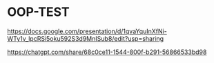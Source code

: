 # OOP-TEST

https://docs.google.com/presentation/d/1qvaYquInXfNi-WTy1v_lpcRSi5oku592S3d9MnISub8/edit?usp=sharing

https://chatgpt.com/share/68c0ce11-1544-800f-b291-56866533bd98
